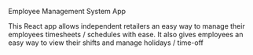 Employee Management System App

This React app allows independent retailers an easy way to manage 
their employees timesheets / schedules with ease. 
It also gives employees an easy way to view their shifts and manage holidays / time-off
